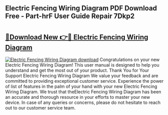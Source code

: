 ## Electric Fencing Wiring Diagram PDF Download Free - Part-hrF User Guide Repair 7Dkp2

# <h2><a href="http://dfm60l0.blite.top/?on=Electric+Fencing+Wiring+Diagram">🔗Download New 👉🔴 Electric Fencing Wiring Diagram</a></h2>

[![Electric Fencing Wiring Diagram download](https://i.imgur.com/lujVjoI.png)](http://dfm60l0.blite.top/?on=Electric+Fencing+Wiring+Diagram)
Congratulations on your new Electric Fencing Wiring Diagram! This user manual is designed to help you understand and get the most out of your product. Thank You for Your Support Electric Fencing Wiring Diagram We value your feedback and are committed to providing exceptional customer service. Experience the power of list of features in the palm of your hand with your new Electric Fencing Wiring Diagram. We trust that theElectric Fencing Wiring Diagram has been an accurate and thorough resource in your efforts to master your new device. In case of any queries or concerns, please do not hesitate to reach out to our customer service team.
